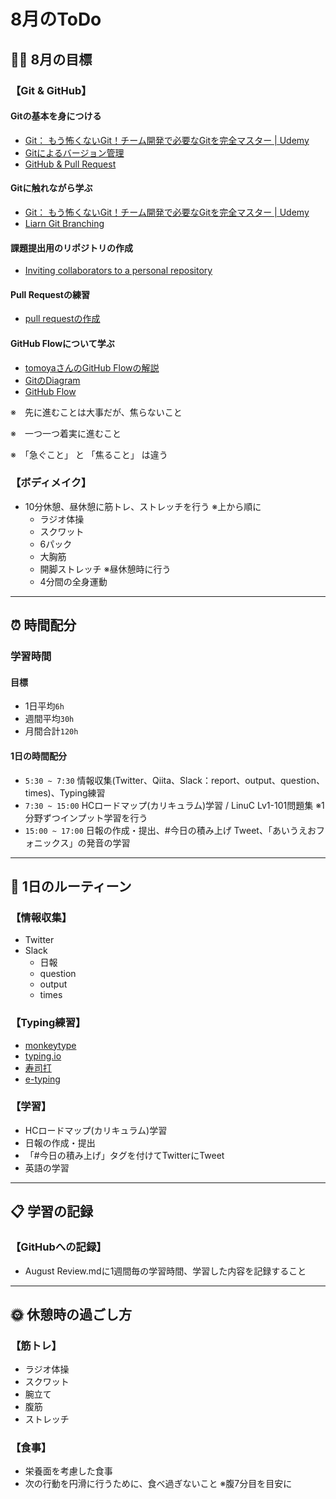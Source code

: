 # 8月のToDo
## 🏋🏻 8月の目標
### 【Git & GitHub】
#### Gitの基本を身につける
- [Git： もう怖くないGit！チーム開発で必要なGitを完全マスター | Udemy](https://www.udemy.com/course/unscared_git/)
- [Gitによるバージョン管理](https://www.youtube.com/watch?v=WMIiPcgGC4Q&t=745s)
- [GitHub & Pull Request](https://www.youtube.com/watch?v=ALQvBsWQ2dA)

#### Gitに触れながら学ぶ
- [Git： もう怖くないGit！チーム開発で必要なGitを完全マスター | Udemy](https://www.udemy.com/course/unscared_git/)
- [Liarn Git Branching](https://learngitbranching.js.org/?locale=ja)

#### 課題提出用のリポジトリの作成
- [Inviting collaborators to a personal repository](https://docs.github.com/ja/account-and-profile/setting-up-and-managing-your-personal-account-on-github/managing-access-to-your-personal-repositories/inviting-collaborators-to-a-personal-repository)

#### Pull Requestの練習
- [pull requestの作成](https://docs.github.com/ja/pull-requests/collaborating-with-pull-requests/proposing-changes-to-your-work-with-pull-requests/creating-a-pull-request)

#### GitHub Flowについて学ぶ
- [tomoyaさんのGitHub Flowの解説](https://www.youtube.com/watch?v=EYSW5rBUnu8)
- [GitのDiagram](https://pbs.twimg.com/media/Fh6bl4DWIAAZxse.jpg:large)
- [GitHub Flow](https://zenn.dev/ryo_4947123/books/497459787cb294/viewer/branchstrategy_githubflow)


※　先に進むことは大事だが、焦らないこと

※　一つ一つ着実に進むこと

※　「急ぐこと」 と 「焦ること」 は違う
### 【ボディメイク】
- 10分休憩、昼休憩に筋トレ、ストレッチを行う ※上から順に
  - ラジオ体操
  - スクワット
  - 6パック
  - 大胸筋
  - 開脚ストレッチ ※昼休憩時に行う
  - 4分間の全身運動
---

## ⏰ 時間配分
### 学習時間
#### 目標
- 1日平均`6h`
- 週間平均`30h`
- 月間合計`120h`

#### 1日の時間配分
- `5:30 ~ 7:30` 情報収集(Twitter、Qiita、Slack：report、output、question、times)、Typing練習
- `7:30 ~ 15:00` HCロードマップ(カリキュラム)学習 / LinuC Lv1-101問題集 ※1分野ずつインプット学習を行う
- `15:00 ~ 17:00` 日報の作成・提出、#今日の積み上げ Tweet、「あいうえおフォニックス」の発音の学習
---

## 🕺 1日のルーティーン
### 【情報収集】
- Twitter
- Slack
  - 日報
  - question
  - output
  - times
### 【Typing練習】
- [monkeytype](https://monkeytype.com)
- [typing.io](https://typing.io)
- [寿司打](https://sushida.net/play.html)
- [e-typing](https://www.e-typing.ne.jp)
### 【学習】
- HCロードマップ(カリキュラム)学習
- 日報の作成・提出
- 「#今日の積み上げ」タグを付けてTwitterにTweet
- 英語の学習
---

## 📋 学習の記録
### 【GitHubへの記録】
- August Review.mdに1週間毎の学習時間、学習した内容を記録すること
---

## 🌞 休憩時の過ごし方
### 【筋トレ】
- ラジオ体操
- スクワット
- 腕立て
- 腹筋
- ストレッチ
### 【食事】
- 栄養面を考慮した食事
- 次の行動を円滑に行うために、食べ過ぎないこと ※腹7分目を目安に
